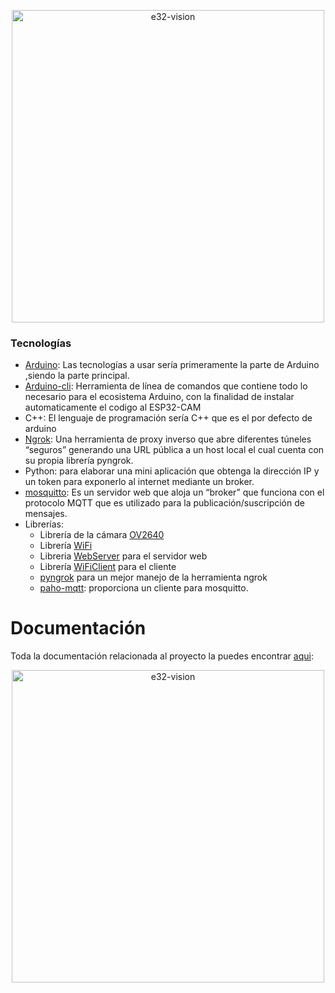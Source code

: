 <p align="center">
  <img src="https://files.gitbook.com/v0/b/gitbook-x-prod.appspot.com/o/spaces%2Fk68EIVrPdLCVPu4257mG%2Fuploads%2Fp7VuXDdA1Ua04wq6q6iE%2Fproyectofinal.gif?alt=media&token=fc0bed23-3c4a-4a0a-96dc-2cb3e9b76131" width="500" title="e32-vision">
</p>

### Tecnologías
- [Arduino](https://www.arduino.cc/ "Arduino"): Las tecnologías a usar sería primeramente la parte de Arduino ,siendo la parte principal.
- [Arduino-cli](https://www.arduino.cc/pro/cli "Arduino-cli"): Herramienta de línea de comandos que contiene todo lo necesario para el ecosistema Arduino, con la finalidad de instalar automaticamente el codigo al ESP32-CAM
- C++: El lenguaje de programación sería C++ que es el por defecto de arduino
- [Ngrok](https://ngrok.com/ "Ngrok"): Una herramienta de proxy inverso que abre diferentes túneles “seguros” generando una URL pública a un host local el cual cuenta con su propia librería pyngrok.
- Python: para elaborar una mini aplicación que obtenga la dirección IP y un token para exponerlo al internet mediante un broker.
- [mosquitto](https://test.mosquitto.org/ "mosquitto"): Es un servidor web que aloja un “broker” que funciona con el protocolo MQTT que es utilizado para la publicación/suscripción de mensajes.
- Librerías:
	- Librería de la cámara [OV2640](https://github.com/espressif/esp32-camera "OV2640")
	- Librería [WiFi](https://www.arduino.cc/reference/en/libraries/wifi/ "WiFi")
	- Libreria [WebServer](https://www.arduino.cc/reference/en/libraries/wifi/ "WebServer") para el servidor web
	- Librería [WiFiClient](https://www.arduino.cc/reference/en/libraries/wifi/ "WiFiClient") para el cliente
	- [pyngrok](https://pypi.org/project/pyngrok/ "pyngrok") para un mejor manejo de la herramienta ngrok
	- [paho-mqtt](https://pypi.org/project/paho-mqtt/ "paho-mqtt"): proporciona un cliente para mosquitto.


# Documentación
Toda la documentación relacionada al proyecto la puedes encontrar [aqui](https://00018318.gitbook.io/e32-vision/ "aqui"):

<p align="center">
      <a href="https://00018318.gitbook.io/e32-vision/" target="_blank"><img src="https://www.freelogovectors.net/svg10/gitbook_logo-freelogovectors.net_.svg" width="500" alt="e32-vision" /></a>
</p>
